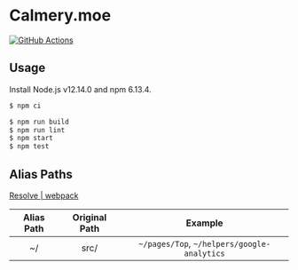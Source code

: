 # Calmery.moe

[![GitHub Actions](https://github.com/calmery/Calmery.moe/workflows/GitHub%20Actions/badge.svg?branch=develop)](https://github.com/calmery/Calmery.moe/actions)

## Usage

Install Node.js v12.14.0 and npm 6.13.4.

```bash
$ npm ci
```

```bash
$ npm run build
$ npm run lint
$ npm start
$ npm test
```

## Alias Paths

[Resolve | webpack](https://webpack.js.org/configuration/resolve/#resolvealias)

| Alias Path | Original Path |                   Example                   |
| :--------: | :-----------: | :-----------------------------------------: |
|     ~/     |     src/      | `~/pages/Top`, `~/helpers/google-analytics` |
